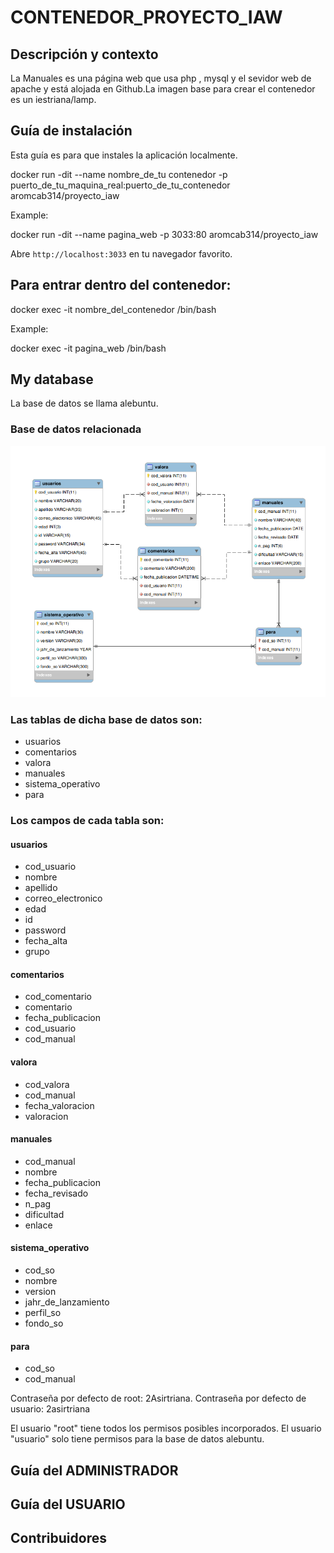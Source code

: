 # CONTENEDOR_PROYECTO_IAW


## Descripción y contexto

La Manuales es una página web  que usa php , mysql y el sevidor web de apache y está alojada en Github.La imagen base para crear el contenedor es un iestriana/lamp.


## Guía de instalación

Esta guía es para que instales la aplicación localmente.

docker run -dit --name nombre_de_tu contenedor -p puerto_de_tu_maquina_real:puerto_de_tu_contenedor aromcab314/proyecto_iaw 

Example:

docker run -dit --name pagina_web -p 3033:80 aromcab314/proyecto_iaw

Abre `http://localhost:3033` en tu navegador favorito.

## Para entrar dentro del contenedor:

docker exec -it nombre_del_contenedor /bin/bash

Example: 

docker exec -it pagina_web /bin/bash


## My database
La base de datos se llama alebuntu.

### Base de datos relacionada

<img src="database.png" alt="My cool logo"/>

### Las tablas de dicha base de datos son:

- usuarios
- comentarios
- valora
- manuales
- sistema_operativo
- para

### Los campos de cada tabla son:

#### usuarios
- cod_usuario
- nombre
- apellido
- correo_electronico
- edad
- id
- password
- fecha_alta
- grupo

#### comentarios
- cod_comentario
- comentario
- fecha_publicacion
- cod_usuario
- cod_manual

#### valora
- cod_valora
- cod_manual
- fecha_valoracion
- valoracion

#### manuales
- cod_manual
- nombre
- fecha_publicacion
- fecha_revisado
- n_pag
- dificultad
- enlace

#### sistema_operativo
- cod_so
- nombre
- version
- jahr_de_lanzamiento
- perfil_so
- fondo_so

#### para
- cod_so
- cod_manual

Contraseña por defecto de root: 2Asirtriana.
Contraseña por defecto de usuario: 2asirtriana


El usuario "root" tiene todos los permisos posibles incorporados.
El usuario "usuario"  solo tiene permisos para la base de datos alebuntu.



## Guía del ADMINISTRADOR

## Guía del USUARIO


## Contribuidores




